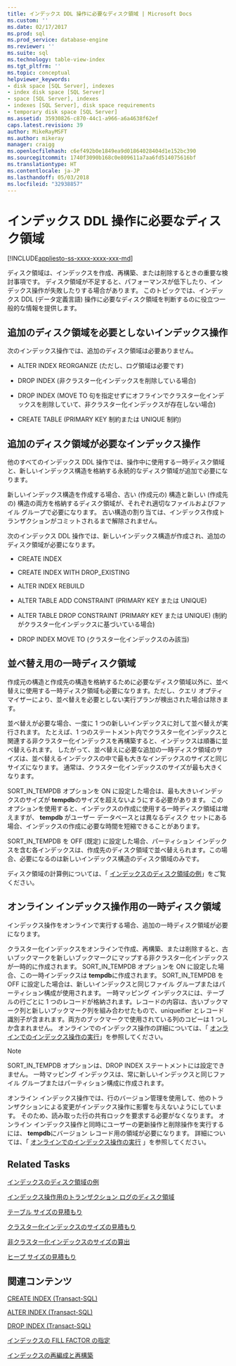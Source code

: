 ```yaml
---
title: インデックス DDL 操作に必要なディスク領域 | Microsoft Docs
ms.custom: ''
ms.date: 02/17/2017
ms.prod: sql
ms.prod_service: database-engine
ms.reviewer: ''
ms.suite: sql
ms.technology: table-view-index
ms.tgt_pltfrm: ''
ms.topic: conceptual
helpviewer_keywords:
- disk space [SQL Server], indexes
- index disk space [SQL Server]
- space [SQL Server], indexes
- indexes [SQL Server], disk space requirements
- temporary disk space [SQL Server]
ms.assetid: 35930826-c870-44c1-a966-a6a4638f62ef
caps.latest.revision: 39
author: MikeRayMSFT
ms.author: mikeray
manager: craigg
ms.openlocfilehash: c6ef492b0e1849ea9d01864028404d1e152bc390
ms.sourcegitcommit: 1740f3090b168c0e809611a7aa6fd514075616bf
ms.translationtype: HT
ms.contentlocale: ja-JP
ms.lasthandoff: 05/03/2018
ms.locfileid: "32938857"
---
```

# <a name="disk-space-requirements-for-index-ddl-operations"></a>インデックス DDL 操作に必要なディスク領域
[!INCLUDE[appliesto-ss-xxxx-xxxx-xxx-md](../../includes/appliesto-ss-xxxx-xxxx-xxx-md.md)]

  ディスク領域は、インデックスを作成、再構築、または削除するときの重要な検討事項です。 ディスク領域が不足すると、パフォーマンスが低下したり、インデックス操作が失敗したりする場合があります。 このトピックでは、インデックス DDL (データ定義言語) 操作に必要なディスク領域を判断するのに役立つ一般的な情報を提供します。  
  
## <a name="index-operations-that-require-no-additional-disk-space"></a>追加のディスク領域を必要としないインデックス操作  
 次のインデックス操作では、追加のディスク領域は必要ありません。  
  
-   ALTER INDEX REORGANIZE (ただし、ログ領域は必要です)  
  
-   DROP INDEX (非クラスター化インデックスを削除している場合)  
  
-   DROP INDEX (MOVE TO 句を指定せずにオフラインでクラスター化インデックスを削除していて、非クラスター化インデックスが存在しない場合)  
  
-   CREATE TABLE (PRIMARY KEY 制約または UNIQUE 制約)  
  
## <a name="index-operations-that-require-additional-disk-space"></a>追加のディスク領域が必要なインデックス操作  
 他のすべてのインデックス DDL 操作では、操作中に使用する一時ディスク領域と、新しいインデックス構造を格納する永続的なディスク領域が追加で必要になります。  
  
 新しいインデックス構造を作成する場合、古い (作成元の) 構造と新しい (作成先の) 構造の両方を格納するディスク領域が、それぞれ適切なファイルおよびファイル グループで必要になります。 古い構造の割り当ては、インデックス作成トランザクションがコミットされるまで解除されません。  
  
 次のインデックス DDL 操作では、新しいインデックス構造が作成され、追加のディスク領域が必要になります。  
  
-   CREATE INDEX  
  
-   CREATE INDEX WITH DROP_EXISTING  
  
-   ALTER INDEX REBUILD  
  
-   ALTER TABLE ADD CONSTRAINT (PRIMARY KEY または UNIQUE)  
  
-   ALTER TABLE DROP CONSTRAINT (PRIMARY KEY または UNIQUE) (制約がクラスター化インデックスに基づいている場合)  
  
-   DROP INDEX MOVE TO (クラスター化インデックスのみ該当)  
  
## <a name="temporary-disk-space-for-sorting"></a>並べ替え用の一時ディスク領域  
 作成元の構造と作成先の構造を格納するために必要なディスク領域以外に、並べ替えに使用する一時ディスク領域も必要になります。ただし、クエリ オプティマイザーにより、並べ替えを必要としない実行プランが検出された場合は除きます。  
  
 並べ替えが必要な場合、一度に 1 つの新しいインデックスに対して並べ替えが実行されます。 たとえば、1 つのステートメント内でクラスター化インデックスと関連する非クラスター化インデックスを再構築すると、インデックスは順番に並べ替えられます。 したがって、並べ替えに必要な追加の一時ディスク領域のサイズは、並べ替えるインデックスの中で最も大きなインデックスのサイズと同じサイズになります。 通常は、クラスター化インデックスのサイズが最も大きくなります。  
  
 SORT_IN_TEMPDB オプションを ON に設定した場合は、最も大きいインデックスのサイズが **tempdb**のサイズを超えないようにする必要があります。 このオプションを使用すると、インデックスの作成に使用する一時ディスク領域は増えますが、 **tempdb** がユーザー データベースとは異なるディスク セットにある場合、インデックスの作成に必要な時間を短縮できることがあります。  
  
 SORT_IN_TEMPDB を OFF (既定) に設定した場合、パーティション インデックスを含む各インデックスは、作成先のディスク領域で並べ替えられます。この場合、必要になるのは新しいインデックス構造のディスク領域のみです。  
  
 ディスク領域の計算例については、「 [インデックスのディスク領域の例](../../relational-databases/indexes/index-disk-space-example.md)」をご覧ください。  
  
## <a name="temporary-disk-space-for-online-index-operations"></a>オンライン インデックス操作用の一時ディスク領域  
 インデックス操作をオンラインで実行する場合、追加の一時ディスク領域が必要になります。  
  
 クラスター化インデックスをオンラインで作成、再構築、または削除すると、古いブックマークを新しいブックマークにマップする非クラスター化インデックスが一時的に作成されます。 SORT_IN_TEMPDB オプションを ON に設定した場合、この一時インデックスは **tempdb**に作成されます。 SORT_IN_TEMPDB を OFF に設定した場合は、新しいインデックスと同じファイル グループまたはパーティション構成が使用されます。 一時マッピング インデックスには、テーブルの行ごとに 1 つのレコードが格納されます。レコードの内容は、古いブックマーク列と新しいブックマーク列を組み合わせたもので、uniqueifier とレコード識別子が含まれます。両方のブックマークで使用されている列のコピーは 1 つしか含まれません。 オンラインでのインデックス操作の詳細については、「 [オンラインでのインデックス操作の実行](../../relational-databases/indexes/perform-index-operations-online.md)」を参照してください。  
  
> [!NOTE]  
>  SORT_IN_TEMPDB オプションは、DROP INDEX ステートメントには設定できません。 一時マッピング インデックスは、常に新しいインデックスと同じファイル グループまたはパーティション構成に作成されます。  
  
 オンライン インデックス操作では、行のバージョン管理を使用して、他のトランザクションによる変更がインデックス操作に影響を与えないようにしています。 そのため、読み取った行の共有ロックを要求する必要がなくなります。 オンライン インデックス操作と同時にユーザーの更新操作と削除操作を実行するには、 **tempdb**にバージョン レコード用の領域が必要になります。 詳細については、「 [オンラインでのインデックス操作の実行](../../relational-databases/indexes/perform-index-operations-online.md) 」を参照してください。  
  
## <a name="related-tasks"></a>Related Tasks  
 [インデックスのディスク領域の例](../../relational-databases/indexes/index-disk-space-example.md)  
  
 [インデックス操作用のトランザクション ログのディスク領域](../../relational-databases/indexes/transaction-log-disk-space-for-index-operations.md)  
  
 [テーブル サイズの見積もり](../../relational-databases/databases/estimate-the-size-of-a-table.md)  
  
 [クラスター化インデックスのサイズの見積もり](../../relational-databases/databases/estimate-the-size-of-a-clustered-index.md)  
  
 [非クラスター化インデックスのサイズの算出](../../relational-databases/databases/estimate-the-size-of-a-nonclustered-index.md)  
  
 [ヒープ サイズの見積もり](../../relational-databases/databases/estimate-the-size-of-a-heap.md)  
  
## <a name="related-content"></a>関連コンテンツ  
 [CREATE INDEX &#40;Transact-SQL&#41;](../../t-sql/statements/create-index-transact-sql.md)  
  
 [ALTER INDEX &#40;Transact-SQL&#41;](../../t-sql/statements/alter-index-transact-sql.md)  
  
 [DROP INDEX &#40;Transact-SQL&#41;](../../t-sql/statements/drop-index-transact-sql.md)  
  
 [インデックスの FILL FACTOR の指定](../../relational-databases/indexes/specify-fill-factor-for-an-index.md)  
  
 [インデックスの再編成と再構築](../../relational-databases/indexes/reorganize-and-rebuild-indexes.md)  
  
  
